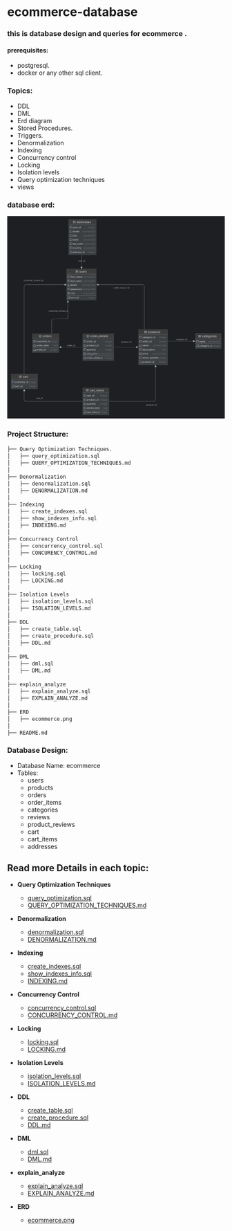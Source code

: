 # ecommerce-database
### this is database design and queries for ecommerce .

#### prerequisites:
* postgresql.
* docker or any other sql client.

### Topics:
* DDL 
* DML
* Erd diagram
* Stored Procedures.
* Triggers.
* Denormalization
* Indexing
* Concurrency control
* Locking
* Isolation levels
* Query optimization techniques
* views

### database erd:
![image](erd/ecommerce.png)

### Project Structure:
```
├── Query Optimization Techniques.
│   ├── query_optimization.sql
│   ├── QUERY_OPTIMIZATION_TECHNIQUES.md
│
├── Denormalization
│   ├── denormalization.sql
│   ├── DENORMALIZATION.md
│
├── Indexing
│   ├── create_indexes.sql
│   ├── show_indexes_info.sql
│   ├── INDEXING.md
│
├── Concurrency Control
│   ├── concurrency_control.sql
│   ├── CONCURENCY_CONTROL.md
│
├── Locking
│   ├── locking.sql
│   ├── LOCKING.md
│
├── Isolation Levels
│   ├── isolation_levels.sql
│   ├── ISOLATION_LEVELS.md
│
├── DDL
│   ├── create_table.sql
│   ├── create_procedure.sql
│   ├── DDL.md
│
├── DML
│   ├── dml.sql
│   ├── DML.md
│
├── explain_analyze
│   ├── explain_analyze.sql
│   ├── EXPLAIN_ANALYZE.md
│
├── ERD
│   ├── ecommerce.png
│
├── README.md
```

### Database Design:
* Database Name: ecommerce
* Tables:
  * users
  * products
  * orders
  * order_items
  * categories
  * reviews
  * product_reviews
  * cart
  * cart_items
  * addresses

## Read more Details in each topic:

- **Query Optimization Techniques**
  - [query_optimization.sql](./query_optimization_techniques/query_optimization.sql)
  - [QUERY_OPTIMIZATION_TECHNIQUES.md](./query_optimization_techniques/QUERY_OPTIMIZATION_TECHNIQUES.md)
  
- **Denormalization**
  - [denormalization.sql](./denormalization/denormalization.sql)
  - [DENORMALIZATION.md](./denormalization/DENORMALIZATION.md)

- **Indexing**
  - [create_indexes.sql](./indexing/indexing.sql)
  - [show_indexes_info.sql](./indexing/show_indexes_info.sql)
  - [INDEXING.md](./indexing/INDEXING.md)

- **Concurrency Control**
  - [concurrency_control.sql](./concurrency_control/concurrency_control.sql)
  - [CONCURRENCY_CONTROL.md](./concurrency_control/CONCURRENCY_CONTROL.md)

- **Locking**
  - [locking.sql](./locking/locking.sql)
  - [LOCKING.md](./locking/LOCKING.md)

- **Isolation Levels**
  - [isolation_levels.sql](./isolation_levels/isolation_levels.sql)
  - [ISOLATION_LEVELS.md](./isolation_levels/ISOLATION_LEVELS.md)

- **DDL**
  - [create_table.sql](./ddl/create_tables.sql)
  - [create_procedure.sql](./ddl/create_procedure.sql)
  - [DDL.md](./ddl/DDL.md)

- **DML**
  - [dml.sql](./dml/dml.sql)
  - [DML.md](./dml/DML.md)
- **explain_analyze**
  - [explain_analyze.sql](./explain_analyze/explain_analyze.sql)
  - [EXPLAIN_ANALYZE.md](./explain_analyze/EXPLAIN_ANALYZE.md)  

- **ERD**
  - [ecommerce.png](./erd/ecommerce.png)



